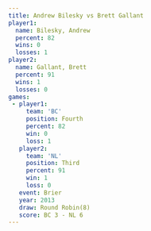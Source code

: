 ```yaml
---
title: Andrew Bilesky vs Brett Gallant
player1:               
  name: Bilesky, Andrew
  percent: 82          
  wins: 0              
  losses: 1            
player2:               
  name: Gallant, Brett 
  percent: 91          
  wins: 1              
  losses: 0            
games:
 - player1:          
     team: 'BC'      
     position: Fourth
     percent: 82     
     win: 0          
     loss: 1         
   player2:         
     team: 'NL'     
     position: Third
     percent: 91    
     win: 1         
     loss: 0        
   event: Brier        
   year: 2013          
   draw: Round Robin(8)
   score: BC 3 - NL 6  
---
```

